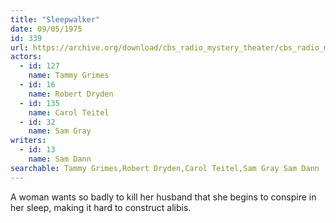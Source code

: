 ```yaml
---
title: "Sleepwalker"
date: 09/05/1975
id: 339
url: https://archive.org/download/cbs_radio_mystery_theater/cbs_radio_mystery_theater-0301-0350.zip/cbs_radio_mystery_theater-0301-0350%2Fcbsrmt_0339_sleepwalker.mp3
actors:  
  - id: 127
    name: Tammy Grimes  
  - id: 16
    name: Robert Dryden  
  - id: 135
    name: Carol Teitel  
  - id: 32
    name: Sam Gray
writers:  
  - id: 13
    name: Sam Dann
searchable: Tammy Grimes,Robert Dryden,Carol Teitel,Sam Gray Sam Dann
---
```

A woman wants so badly to kill her husband that she begins to conspire in her sleep, making it hard to construct alibis.
